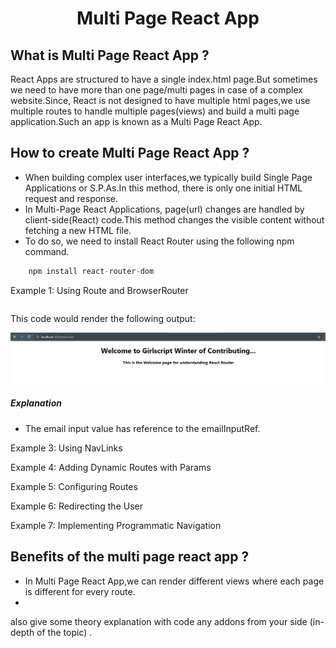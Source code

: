 <h1 align="center">  Multi Page React App </h1>

## What is Multi Page React App ?

React Apps are structured to have a single index.html page.But sometimes we need to have more than one page/multi pages in case of a complex website.Since, React is not designed to have multiple html pages,we use multiple routes to handle multiple pages(views) and build a multi page application.Such an app is known as a Multi Page React App.

## How to create Multi Page React App ?

- When building complex user interfaces,we typically build Single Page Applications or S.P.As.In this method, there is only one initial HTML request and response.
- In Multi-Page React Applications, page(url) changes are handled by client-side(React) code.This method changes the visible content without fetching a new HTML file.
- To do so, we need to install React Router using the following npm command.

```javascript
    npm install react-router-dom
```

Example 1: Using Route and BrowserRouter

```javascript

```

This code would render the following output:

![](./assets/mpa1.JPG)

##### Explanation

- The email input value has reference to the emailInputRef.

Example 3: Using NavLinks

Example 4: Adding Dynamic Routes with Params

Example 5: Configuring Routes

Example 6: Redirecting the User

Example 7: Implementing Programmatic Navigation

## Benefits of the multi page react app ?

- In Multi Page React App,we can render different views where each page is different for every route.
-

also give some theory explanation with code
any addons from your side (in-depth of the topic) .
